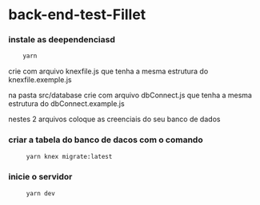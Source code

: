 # back-end-test-Fillet

### instale as deependenciasd 
```sh
    yarn
```

crie com arquivo knexfile.js que tenha a mesma estrutura do knexfile.exemple.js

na pasta src/database crie com arquivo dbConnect.js que tenha a mesma estrutura do dbConnect.example.js

nestes 2 arquivos coloque as creenciais do seu banco de dados 

### criar a tabela do banco de dacos com o comando 
```sh
     yarn knex migrate:latest
```


### inicie o servidor 

```sh
     yarn dev
```


